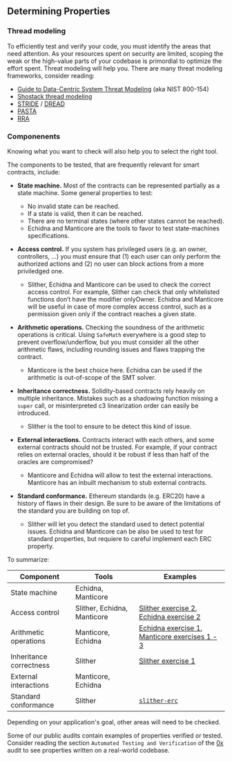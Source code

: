 ## Determining Properties


### Thread modeling
To efficiently test and verify your code, you must identify the areas that need attention. As your resources spent on security are limited, scoping the weak or the high-value parts of your codebase is primordial to optimize the effort spent. Threat modeling will help you. There are many threat modeling frameworks, consider reading:
- [Guide to Data-Centric System Threat Modeling](https://csrc.nist.gov/publications/detail/sp/800-154/draft) (aka NIST 800-154)
- [Shostack thread modeling](https://www.amazon.com/Threat-Modeling-Designing-Adam-Shostack/dp/1118809998)
- [STRIDE](https://en.wikipedia.org/wiki/STRIDE_(security)) / [DREAD](https://en.wikipedia.org/wiki/DREAD_(risk_assessment_model))
- [PASTA](https://en.wikipedia.org/wiki/Threat_model#P.A.S.T.A.)
- [RRA](https://infosec.mozilla.org/guidelines/risk/rapid_risk_assessment.html)

### Componenents

Knowing what you want to check will also help you to select the right tool.

The components to be tested, that are frequently relevant for smart contracts, include:

- **State machine.** Most of the contracts can be represented partially as a state machine. Some general properties to test:
   + No invalid state can be reached.
   + If a state is valid, then it can be reached.
   + There are no terminal states (where other states cannot be reached).
  - Echidna and Manticore are the tools to favor to test state-machines specifications.

- **Access control.** If you system has privileged users (e.g. an owner, controllers, …) you must ensure that (1) each user can only perform the authorized actions and (2) no user can block actions from a more priviledged one.
  - Slither, Echidna and Manticore can be used to check the correct access control. For example, Slither can check that only whitelisted functions don’t have the modifier onlyOwner. Echidna and Manticore will be useful in case of more complex access control, such as a permission given only if the contract reaches a given state.

- **Arithmetic operations.** Checking the soundness of the arithmetic operations is critical. Using `SafeMath` everywhere is a good step to prevent overflow/underflow, but you must consider all the other arithmetic flaws, including rounding issues and flaws trapping the contract.
  - Manticore is the best choice here. Echidna can be used if the arithmetic is out-of-scope of the SMT solver.

- **Inheritance correctness.** Solidity-based contracts rely heavily on multiple inheritance. Mistakes such as a shadowing function missing a `super` call, or misinterpreted  c3 linearization order can easily be introduced.
  - Slither is the tool to ensure to be detect this kind of issue.

- **External interactions.** Contracts interact with each others, and some external contracts should not be trusted. For example, if your contract relies on external oracles, should it be robust if less than half of the oracles are compromised?
  - Manticore and Echidna will allow to test the external interactions. Manticore has an inbuilt mechanism to stub external contracts.

- **Standard conformance.** Ethereum standards (e.g. ERC20) have a history of flaws in their design. Be sure to be aware of the limitations of the standard you are building on top of.
  - Slither will let you detect the standard used to detect potential issues. Echidna and Manticore can be also be used to test for standard properties, but requiere to careful implement each ERC property. 

To summarize:

Component | Tools | Examples
--- | --- | --- |
State machine | Echidna, Manticore | 
Access control | Slither, Echidna, Manticore | [Slither exercise 2](https://github.com/trailofbits/building-secure-contracts/blob/master/program-analysis/slither/exercise2.md), [Echidna exercise 2](https://github.com/trailofbits/building-secure-contracts/blob/master/program-analysis/echidna/Exercise-2.md)
Arithmetic operations | Manticore, Echidna | [Echidna exercise 1](https://github.com/trailofbits/building-secure-contracts/blob/master/program-analysis/echidna/Exercise-1.md), [Manticore exercises 1 - 3](https://github.com/trailofbits/building-secure-contracts/tree/master/program-analysis/manticore/exercises)
Inheritance correctness | Slither | [Slither exercise 1](https://github.com/trailofbits/building-secure-contracts/blob/master/program-analysis/slither/exercise1.md)
External interactions | Manticore, Echidna | 
Standard conformance | Slither | [`slither-erc`](https://github.com/crytic/slither/wiki/ERC-Conformance)

Depending on your application's goal, other areas will need to be checked.

Some of our public audits contain examples of properties verified or tested. Consider reading the section `Automated Testing and Verification` of the [0x](https://github.com/trailofbits/publications/blob/master/reviews/0x-protocol.pdf) audit to see properties written on a real-world codebase.
